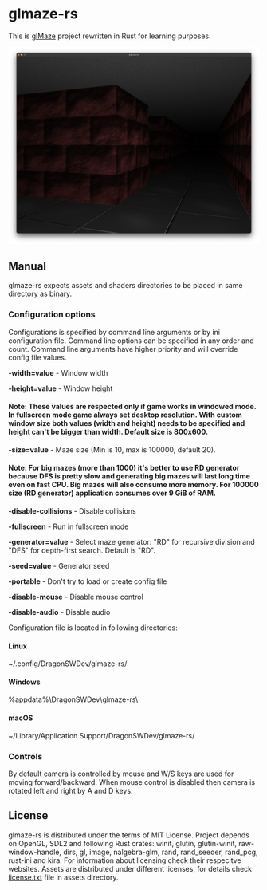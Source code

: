 # glmaze-rs
This is [glMaze](https://github.com/DragonSWDev/glMaze) project rewritten in Rust for learning purposes.

<span style="display:block;text-align:center">![Screenshot](./doc/screenshot.png)

## Manual
glmaze-rs expects assets and shaders directories to be placed in same directory as binary.

### Configuration options
Configurations is specified by command line arguments or by ini configuration file. Command line options can be specified in any order and count. Command line arguments have higher priority and will override config file values. 

**-width=value** - Window width

**-height=value** - Window height
#### Note: These values are respected only if game works in windowed mode. In fullscreen mode game always set desktop resolution. With custom window size both values (width and height) needs to be specified and height can't be bigger than width. Default size is 800x600.

**-size=value** - Maze size (Min is 10, max is 100000, default 20). 
#### Note: For big mazes (more than 1000) it's better to use RD generator because DFS is pretty slow and generating big mazes will last long time even on fast CPU. Big mazes will also consume more memory. For 100000 size (RD generator) application consumes over 9 GiB of RAM.

**-disable-collisions** - Disable collisions

**-fullscreen** - Run in fullscreen mode

**-generator=value** - Select maze generator: "RD" for recursive division and "DFS" for depth-first search. Default is "RD".

**-seed=value** - Generator seed

**-portable** - Don't try to load or create config file

**-disable-mouse** - Disable mouse control

**-disable-audio** - Disable audio

Configuration file is located in following directories:

#### Linux
~/.config/DragonSWDev/glmaze-rs/

#### Windows
%appdata%\DragonSWDev\glmaze-rs\

#### macOS
~/Library/Application Support/DragonSWDev/glmaze-rs/

### Controls
By default camera is controlled by mouse and W/S keys are used for moving forward/backward. When mouse control is disabled then camera is rotated left and right by A and D keys.

## License
glmaze-rs is distributed under the terms of MIT License. Project depends on OpenGL, SDL2 and following Rust crates: winit, glutin, glutin-winit, raw-window-handle, dirs, gl, image, nalgebra-glm, rand, rand_seeder, rand_pcg, rust-ini and kira. For information about licensing check their respecitve websites. Assets are distributed under different licenses, for details check [license.txt](/assets/license.txt) file in assets directory.  
